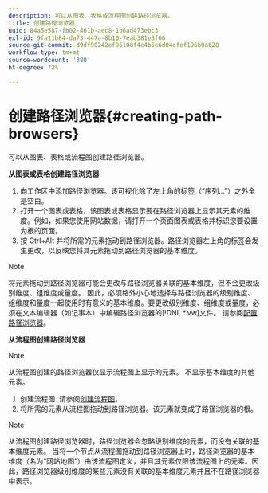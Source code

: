 ```yaml
---
description: 可以从图表、表格或流程图创建路径浏览器。
title: 创建路径浏览器
uuid: 84a5e587-fb02-461b-aec8-1b6ad473ebc3
exl-id: 9fa11b84-da73-447a-8b10-7eab381e3f66
source-git-commit: d9df90242ef96188f4e4b5e6d04cfef196b0a628
workflow-type: tm+mt
source-wordcount: '380'
ht-degree: 72%

---
```


# 创建路径浏览器{#creating-path-browsers}

可以从图表、表格或流程图创建路径浏览器。

**从图表或表格创建路径浏览器**

1. 向工作区中添加路径浏览器。该可视化除了左上角的标签（“序列...”）之外全是空白。
1. 打开一个图表或表格，该图表或表格显示要在路径浏览器上显示其元素的维度。例如，如果您使用网站数据，请打开一个页面图表或表格并标识您要设置为根的页面。
1. 按 Ctrl+Alt 并将所需的元素拖动到路径浏览器。路径浏览器左上角的标签会发生更改，以反映您将其元素拖动到路径浏览器的基本维度。

>[!NOTE]
>
>将元素拖动到路径浏览器可能会更改与路径浏览器关联的基本维度，但不会更改级别维度、组维度或量度。 因此，必须格外小心地选择与路径浏览器的级别维度、组维度和量度一起使用时有意义的基本维度。要更改级别维度、组维度或量度，必须在文本编辑器（如记事本）中编辑路径浏览器的[!DNL *.vw]文件。 请参阅[配置路径浏览器](../../../../home/c-get-started/c-intf-anlys-ftrs/t-config-path-brwsr.md#task-bbb3ddaa140a414f984b697c2b8202a3)。

**从流程图创建路径浏览器**

>[!NOTE]
>
>从流程图创建的路径浏览器仅显示流程图上显示的元素。 不显示基本维度的其他元素。

1. 创建流程图. 请参阅[创建流程图](../../../../home/c-get-started/c-analysis-vis/c-proc-maps/c-create-proc-maps.md#concept-daf5b14dae7a442191611b1b9c1122bf)。
1. 将所需的元素从流程图拖动到路径浏览器。该元素就变成了路径浏览器的根。

>[!NOTE]
>
>从流程图创建路径浏览器时，路径浏览器会忽略级别维度的元素，而没有关联的基本维度元素。 当将一个节点从流程图拖动到路径浏览器上时，路径浏览器的基本维度（名为“网站地图”）由该流程图定义，并且其元素仅限该流程图上的元素。因此，路径浏览器级别维度的某些元素没有关联的基本维度元素并且不在路径浏览器中表示。
